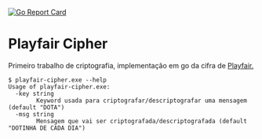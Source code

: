 [![Go Report Card](https://goreportcard.com/badge/github.com/fuzzyqu/playfair-cipher)](https://goreportcard.com/report/github.com/fuzzyqu/playfair-cipher)
# Playfair Cipher

Primeiro trabalho de criptografia, implementação em go da cifra de [Playfair.](https://en.wikipedia.org/wiki/Playfair_cipher)

```
$ playfair-cipher.exe --help
Usage of playfair-cipher.exe:
  -key string
        Keyword usada para criptografar/descriptografar uma mensagem (default "DOTA")
  -msg string
        Mensagem que vai ser criptografada/descriptografada (default "DOTINHA DE CADA DIA")
```
